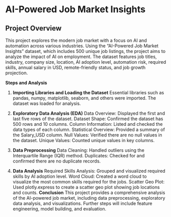 # AI-Powered Job Market Insights
## Project Overview
This project explores the modern job market with a focus on AI and automation across various industries. Using the “AI-Powered Job Market Insights” dataset, which includes 500 unique job listings, the project aims to analyze the impact of AI on employment. The dataset features job titles, industry, company size, location, AI adoption level, automation risk, required skills, annual salary in USD, remote-friendly status, and job growth projection.

**Steps and Analysis**
1. **Importing Libraries and Loading the Dataset**
Essential libraries such as pandas, numpy, matplotlib, seaborn, and others were imported. The dataset was loaded for analysis.

2. **Exploratory Data Analysis (EDA)**
Data Overview: Displayed the first and last five rows of the dataset.
Dataset Shape: Confirmed the dataset has 500 rows and 10 columns.
Column Information: Listed and checked the data types of each column.
Statistical Overview: Provided a summary of the Salary_USD column.
Null Values: Verified there are no null values in the dataset.
Unique Values: Counted unique values in key columns.
3. **Data Preprocessing**
Data Cleaning: Handled outliers using the Interquartile Range (IQR) method.
Duplicates: Checked for and confirmed there are no duplicate records.
4. **Data Analysis**
Required Skills Analysis: Grouped and visualized required skills by AI adoption level.
Word Cloud: Created a word cloud to visualize the most common skills required for the jobs.
Scatter Geo Plot: Used plotly.express to create a scatter geo plot showing job locations and counts.
**Conclusion**
This project provides a comprehensive analysis of the AI-powered job market, including data preprocessing, exploratory data analysis, and visualizations. Further steps will include feature engineering, model building, and evaluation.
